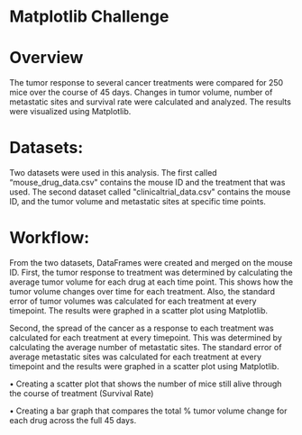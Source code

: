 # Matplotlib Challenge
# Overview
The tumor response to several cancer treatments were compared for 250 mice over the course of 45 days. Changes in tumor volume, number of metastatic sites and survival rate were calculated and analyzed. The results were visualized using Matplotlib.

# Datasets:
Two datasets were used in this analysis. The first called “mouse_drug_data.csv" contains the mouse ID and the treatment that was used. The second dataset called "clinicaltrial_data.csv" contains the mouse ID, and the tumor volume and metastatic sites at specific time points. 

# Workflow:
From the two datasets, DataFrames were created and merged on the mouse ID. First, the tumor response to treatment was determined by calculating the average tumor volume for each drug at each time point. This shows how the tumor volume changes over time for each treatment. Also, the standard error of tumor volumes was calculated for each treatment at every timepoint. The results were graphed in a scatter plot using Matplotlib. 

Second, the spread of the cancer as a response to each treatment was calculated for each treatment at every timepoint. This was determined by calculating the average number of metastatic sites. The standard error of average metastatic sites was calculated for each treatment at every timepoint and the results were graphed in a scatter plot using Matplotlib.


•  Creating a scatter plot that shows the number of mice still alive through the course of treatment (Survival Rate) 


•  Creating a bar graph that compares the total % tumor volume change for each drug across the full 45 days. 




